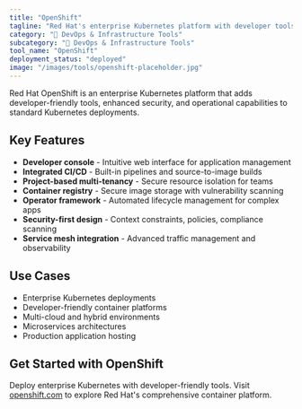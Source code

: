```yaml
---
title: "OpenShift"
tagline: "Red Hat's enterprise Kubernetes platform with developer tools"
category: "🔧 DevOps & Infrastructure Tools"
subcategory: "🔧 DevOps & Infrastructure Tools"
tool_name: "OpenShift"
deployment_status: "deployed"
image: "/images/tools/openshift-placeholder.jpg"
---
```

Red Hat OpenShift is an enterprise Kubernetes platform that adds developer-friendly tools, enhanced security, and operational capabilities to standard Kubernetes deployments.

## Key Features

- **Developer console** - Intuitive web interface for application management
- **Integrated CI/CD** - Built-in pipelines and source-to-image builds
- **Project-based multi-tenancy** - Secure resource isolation for teams
- **Container registry** - Secure image storage with vulnerability scanning
- **Operator framework** - Automated lifecycle management for complex apps
- **Security-first design** - Context constraints, policies, compliance scanning
- **Service mesh integration** - Advanced traffic management and observability

## Use Cases

- Enterprise Kubernetes deployments
- Developer-friendly container platforms
- Multi-cloud and hybrid environments
- Microservices architectures
- Production application hosting

## Get Started with OpenShift

Deploy enterprise Kubernetes with developer-friendly tools. Visit [openshift.com](https://www.openshift.com) to explore Red Hat's comprehensive container platform.
